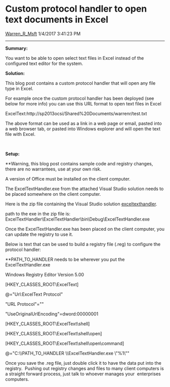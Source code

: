 <div id="page">

# Custom protocol handler to open text documents in Excel

[Warren\_R\_Msft](https://social.msdn.microsoft.com/profile/Warren_R_Msft)
1/4/2017 3:41:23 PM

-----

<div id="content">

**Summary:**

You want to be able to open select text files in Excel instead of the
configured text editor for the system.

**Solution:**

This blog post contains a custom protocol handler that will open any
file type in Excel.

For example once the custom protocol handler has been deployed (see
below for more info) you can use this URL format to open text files in
Excel

ExcelText:http://sp2013ocsi/Shared%20Documents/warrenr/test.txt

The above format can be used as a link in a web page or email, pasted
into a web browser tab, or pasted into Windows explorer and will open
the text file with Excel.

 

**Setup:**

\*\*Warning, this blog post contains sample code and registry changes,
there are no warrantees, use at your own risk.

A version of Office must be installed on the client computer.

The ExcelTextHandler.exe from the attached Visual Studio solution needs
to be placed somewhere on the client computer.

Here is the zip file containing the Visual Studio solution
[exceltexthandler](media/2017/01/ExcelTextHandler.zip).

path to the exe in the zip file is:
ExcelTextHandler\\ExcelTextHandler\\bin\\Debug\\ExcelTextHandler.exe

Once the ExcelTextHandler.exe has been placed on the client computer,
you can update the registry to use it.

Below is text that can be used to build a registry file (.reg) to
configure the protocol handler:

\*\*PATH\_TO\_HANDLER needs to be wherever you put the
ExcelTextHandler.exe

Windows Registry Editor Version 5.00

\[HKEY\_CLASSES\_ROOT\\ExcelText\]

@="Url:ExcelText Protocol"

"URL Protocol"=""

"UseOriginalUrlEncoding"=dword:00000001

\[HKEY\_CLASSES\_ROOT\\ExcelText\\shell\]

\[HKEY\_CLASSES\_ROOT\\ExcelText\\shell\\open\]

\[HKEY\_CLASSES\_ROOT\\ExcelText\\shell\\open\\command\]

@="C:\\\\PATH\_TO\_HANDLER \\\\ExcelTextHandler.exe \\"%1\\""

Once you save the .reg file, just double click it to have the data put
into the registry.  Pushing out registry changes and files to many
client computers is a straight forward process, just talk to whoever
manages your  enterprises computers.

</div>

</div>

